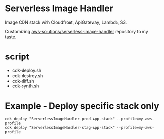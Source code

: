 # Serverless Image Handler

Image CDN stack with Cloudfront, ApiGateway, Lambda, S3.

Customizing [aws-solutions/serverless-image-handler](https://github.com/aws-solutions/serverless-image-handler) repository to my taste.

# script
 
* cdk-deploy.sh
* cdk-destroy.sh
* cdk-diff.sh
* cdk-synth.sh


# Example - Deploy specific stack only 
```
cdk deploy "ServerlessImageHandler-prod-App-stack" --profile=my-aws-profile
cdk deploy "ServerlessImageHandler-stag-App-stack" --profile=my-aws-profile
```
